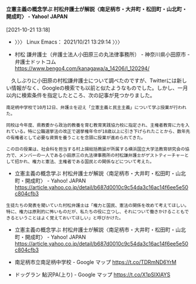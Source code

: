 #### 立憲主義の概念学ぶ 村松弁護士が解説〈南足柄市・大井町・松田町・山北町・開成町〉 - Yahoo! JAPAN
[2021-10-21 13:18] 

- 〉〉〉 Linux Emacs： 2021/10/21 13:29:14 〉〉〉

- 村松 謙弁護士（弁護士法人小田原三の丸法律事務所） - 神奈川県小田原市 - 弁護士ドットコム https://www.bengo4.com/kanagawa/a_14206/l_120294/

　久しぶりに小田原の村松謙弁護士について調べたのですが、Twitterには新しい情報がなく、Googleの検索でも以前と似たようなものでした。しかし、一月以内に検索条件を指定したところ、次の記事が見つかりました。

```
南足柄中学校で10月12日、弁護士を迎え「立憲主義と民主主義」について学ぶ授業が行われた。

同校は今年度、県教委から政治的教養を育む教育実践協力校に指定され、主権者教育に力を入れている。特に公職選挙法の改正で選挙権年令が18歳以上に引き下げられたことから、数年先の有権者として必要な資質を養うことを念頭に授業が進められてきた。

この日の授業は、社会科を担当する村上揚総括教諭が所属する横浜国立大学法教育研究会の協力で、メンバーの一人である小田原三の丸法律事務所の村松謙弁護士がゲストティーチャーとして招かれ、権力と憲法、主権者である国民との関係などについて考えた。
```

- 立憲主義の概念学ぶ 村松弁護士が解説〈南足柄市・大井町・松田町・山北町・開成町〉 - Yahoo! JAPAN https://article.yahoo.co.jp/detail/b687d0010c9c54da3c16ac14f6ee5e50c804cfb3

```
生徒たちの発表を聞いていた村松弁護士は「権力と国民、憲法の関係を改めて考えてほしい。特に、権力は原則的に怖いものだが、私たちの役に立つし、それについて働きかけることもできるということはよく覚えておいてほしい」と呼びかけた。
```

- 立憲主義の概念学ぶ 村松弁護士が解説〈南足柄市・大井町・松田町・山北町・開成町〉 - Yahoo! JAPAN https://article.yahoo.co.jp/detail/b687d0010c9c54da3c16ac14f6ee5e50c804cfb3

- 南足柄市立南足柄中学校 - Google マップ https://t.co/TDRmND6YrM

- ドッグラン 鮎沢PA(上り) - Google マップ https://t.co/X1pSIXlAYS




